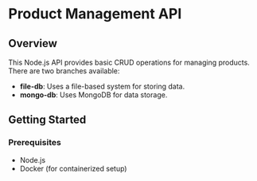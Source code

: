# Product Management API

## Overview

This Node.js API provides basic CRUD operations for managing products. There are two branches available:
- **file-db**: Uses a file-based system for storing data.
- **mongo-db**: Uses MongoDB for data storage.

## Getting Started

### Prerequisites

- Node.js
- Docker (for containerized setup)


